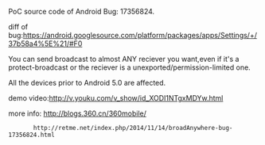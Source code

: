 PoC source code of  Android Bug: 17356824.

diff of bug:https://android.googlesource.com/platform/packages/apps/Settings/+/37b58a4%5E%21/#F0

You can send broadcast to almost ANY reciever you want,even if it's a protect-broadcast or  the reciever is a unexported/permission-limited one.

All the devices  prior to Android 5.0 are affected.

demo video:http://v.youku.com/v_show/id_XODI1NTgxMDYw.html

more info: http://blogs.360.cn/360mobile/
		
		   http://retme.net/index.php/2014/11/14/broadAnywhere-bug-17356824.html